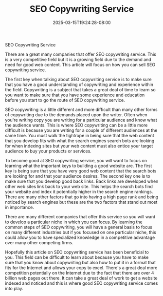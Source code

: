 ﻿---
title: "SEO Copywriting Service"
date: 2025-03-15T19:24:28-08:00
description: "copywriting Tips for Web Success"
featured_image: "/images/copywriting.jpg"
tags: ["copywriting"]
---

SEO Copywriting Service

There are a great many companies that offer SEO copywriting service.  This is a very competitive field but it is a growing field due to the demand and need for good web content.  This article will focus on how you can sell SEO copywriting service.

The first key when talking about SEO copywriting service is to make sure that you have a good understanding of copywriting and experience within the field.  Copywriting is a subject that takes a great deal of time to learn so you want to make sure that you have some experience and education before you start to go the route of SEO copywriting service.

SEO copywriting is a little different and more difficult than many other forms of copywriting due to the demands placed upon the writer.  Often when you're writing copy you are writing for a particular audience and know what the audience wants.  This is where SEO copywriting can be a little more difficult is because you are writing for a couple of different audiences at the same time.  You must walk the tightrope in being sure that the web content that you develop fits with what the search engines search bots are looking for when indexing sites but your web content must also entice your target audience to buy your products or services.

To become good at SEO copywriting service, you will want to focus on learning what the important keys to building a good website are.  The first key is being sure that you have very good web content that the search bots are looking for and that your audience desires.  The second key one is to make sure that you develop good back links.  Back links are developed when other web sites link back to your web site. This helps the search bots find your website and index it potentially higher in the search engine rankings.  There are many other factors that go into having a high page rank and being noticed by search engines but these are the two factors that stand out most in importance.

There are many different companies that offer this service so you will want to develop a particular niche in which you can focus.  By learning the common steps of SEO copywriting, you will have a general basis to focus on many different industries but if you focused on one particular niche, this could allow you to have specialized knowledge in a competitive advantage over many other competing firms.

Hopefully this article on SEO copywriting service has been beneficial to you.  This field can be difficult to learn about because you have to make sure that you know about copywriting but also how to put it in a format that fits for the Internet and allows your copy to excel.  There's a great deal more competition potentially on the Internet due to the fact that there are over 4 billion web pages out there.  It can take a great deal of work to get a website indexed and noticed and this is where good SEO copywriting service comes into play.

